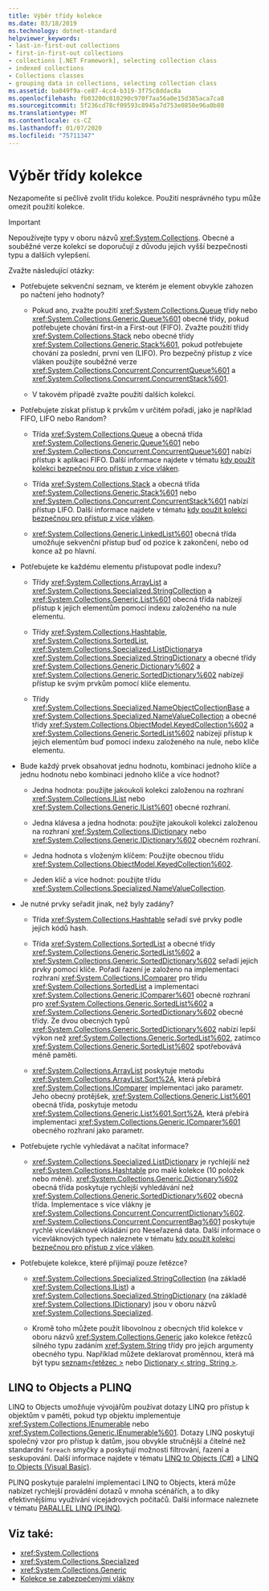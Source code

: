 ```yaml
---
title: Výběr třídy kolekce
ms.date: 03/18/2019
ms.technology: dotnet-standard
helpviewer_keywords:
- last-in-first-out collections
- first-in-first-out collections
- collections [.NET Framework], selecting collection class
- indexed collections
- Collections classes
- grouping data in collections, selecting collection class
ms.assetid: ba049f9a-ce87-4cc4-b319-3f75c8ddac8a
ms.openlocfilehash: fb03200c810290c970f7aa56a0e15d385aca7ca8
ms.sourcegitcommit: 5f236cd78cf09593c8945a7d753e0850e96a0b80
ms.translationtype: MT
ms.contentlocale: cs-CZ
ms.lasthandoff: 01/07/2020
ms.locfileid: "75711347"
---
```

# <a name="selecting-a-collection-class"></a>Výběr třídy kolekce

Nezapomeňte si pečlivě zvolit třídu kolekce. Použití nesprávného typu může omezit použití kolekce.  

> [!IMPORTANT]
> Nepoužívejte typy v oboru názvů <xref:System.Collections>. Obecné a souběžné verze kolekcí se doporučují z důvodu jejich vyšší bezpečnosti typu a dalších vylepšení.  

 Zvažte následující otázky:  
  
- Potřebujete sekvenční seznam, ve kterém je element obvykle zahozen po načtení jeho hodnoty?  
  
  - Pokud ano, zvažte použití <xref:System.Collections.Queue> třídy nebo <xref:System.Collections.Generic.Queue%601> obecné třídy, pokud potřebujete chování first-in a First-out (FIFO). Zvažte použití třídy <xref:System.Collections.Stack> nebo obecné třídy <xref:System.Collections.Generic.Stack%601>, pokud potřebujete chování za poslední, první ven (LIFO). Pro bezpečný přístup z více vláken použijte souběžné verze <xref:System.Collections.Concurrent.ConcurrentQueue%601> a <xref:System.Collections.Concurrent.ConcurrentStack%601>.  
  
  - V takovém případě zvažte použití dalších kolekcí.  
  
- Potřebujete získat přístup k prvkům v určitém pořadí, jako je například FIFO, LIFO nebo Random?  
  
  - Třída <xref:System.Collections.Queue> a obecná třída <xref:System.Collections.Generic.Queue%601> nebo <xref:System.Collections.Concurrent.ConcurrentQueue%601> nabízí přístup k aplikaci FIFO. Další informace najdete v tématu [kdy použít kolekci bezpečnou pro přístup z více vláken](../../../docs/standard/collections/thread-safe/when-to-use-a-thread-safe-collection.md).  
  
  - Třída <xref:System.Collections.Stack> a obecná třída <xref:System.Collections.Generic.Stack%601> nebo <xref:System.Collections.Concurrent.ConcurrentStack%601> nabízí přístup LIFO. Další informace najdete v tématu [kdy použít kolekci bezpečnou pro přístup z více vláken](../../../docs/standard/collections/thread-safe/when-to-use-a-thread-safe-collection.md).  
  
  - <xref:System.Collections.Generic.LinkedList%601> obecná třída umožňuje sekvenční přístup buď od pozice k zakončení, nebo od konce až po hlavní.  
  
- Potřebujete ke každému elementu přistupovat podle indexu?  
  
  - Třídy <xref:System.Collections.ArrayList> a <xref:System.Collections.Specialized.StringCollection> a <xref:System.Collections.Generic.List%601> obecná třída nabízejí přístup k jejich elementům pomocí indexu založeného na nule elementu.  
  
  - Třídy <xref:System.Collections.Hashtable>, <xref:System.Collections.SortedList>, <xref:System.Collections.Specialized.ListDictionary>a <xref:System.Collections.Specialized.StringDictionary> a obecné třídy <xref:System.Collections.Generic.Dictionary%602> a <xref:System.Collections.Generic.SortedDictionary%602> nabízejí přístup ke svým prvkům pomocí klíče elementu.  
  
  - Třídy <xref:System.Collections.Specialized.NameObjectCollectionBase> a <xref:System.Collections.Specialized.NameValueCollection> a obecné třídy <xref:System.Collections.ObjectModel.KeyedCollection%602> a <xref:System.Collections.Generic.SortedList%602> nabízejí přístup k jejich elementům buď pomocí indexu založeného na nule, nebo klíče elementu.  
  
- Bude každý prvek obsahovat jednu hodnotu, kombinaci jednoho klíče a jednu hodnotu nebo kombinaci jednoho klíče a více hodnot?  
  
  - Jedna hodnota: použijte jakoukoli kolekci založenou na rozhraní <xref:System.Collections.IList> nebo <xref:System.Collections.Generic.IList%601> obecné rozhraní.  
  
  - Jedna klávesa a jedna hodnota: použijte jakoukoli kolekci založenou na rozhraní <xref:System.Collections.IDictionary> nebo <xref:System.Collections.Generic.IDictionary%602> obecném rozhraní.  
  
  - Jedna hodnota s vloženým klíčem: Použijte obecnou třídu <xref:System.Collections.ObjectModel.KeyedCollection%602>.  
  
  - Jeden klíč a více hodnot: použijte třídu <xref:System.Collections.Specialized.NameValueCollection>.  
  
- Je nutné prvky seřadit jinak, než byly zadány?  
  
  - Třída <xref:System.Collections.Hashtable> seřadí své prvky podle jejich kódů hash.  
  
  - Třída <xref:System.Collections.SortedList> a obecné třídy <xref:System.Collections.Generic.SortedList%602> a <xref:System.Collections.Generic.SortedDictionary%602> seřadí jejich prvky pomocí klíče. Pořadí řazení je založeno na implementaci rozhraní <xref:System.Collections.IComparer> pro třídu <xref:System.Collections.SortedList> a implementaci <xref:System.Collections.Generic.IComparer%601> obecné rozhraní pro <xref:System.Collections.Generic.SortedList%602> a <xref:System.Collections.Generic.SortedDictionary%602> obecné třídy. Ze dvou obecných typů <xref:System.Collections.Generic.SortedDictionary%602> nabízí lepší výkon než <xref:System.Collections.Generic.SortedList%602>, zatímco <xref:System.Collections.Generic.SortedList%602> spotřebovává méně paměti.  
  
  - <xref:System.Collections.ArrayList> poskytuje metodu <xref:System.Collections.ArrayList.Sort%2A>, která přebírá <xref:System.Collections.IComparer> implementaci jako parametr. Jeho obecný protějšek, <xref:System.Collections.Generic.List%601> obecná třída, poskytuje metodu <xref:System.Collections.Generic.List%601.Sort%2A>, která přebírá implementaci <xref:System.Collections.Generic.IComparer%601> obecného rozhraní jako parametr.  
  
- Potřebujete rychle vyhledávat a načítat informace?  
  
  - <xref:System.Collections.Specialized.ListDictionary> je rychlejší než <xref:System.Collections.Hashtable> pro malé kolekce (10 položek nebo méně). <xref:System.Collections.Generic.Dictionary%602> obecná třída poskytuje rychlejší vyhledávání než <xref:System.Collections.Generic.SortedDictionary%602> obecná třída. Implementace s více vlákny je <xref:System.Collections.Concurrent.ConcurrentDictionary%602>. <xref:System.Collections.Concurrent.ConcurrentBag%601> poskytuje rychlé vícevláknové vkládání pro Neseřazená data. Další informace o vícevláknových typech naleznete v tématu [kdy použít kolekci bezpečnou pro přístup z více vláken](../../../docs/standard/collections/thread-safe/when-to-use-a-thread-safe-collection.md).  
  
- Potřebujete kolekce, které přijímají pouze řetězce?  
  
  - <xref:System.Collections.Specialized.StringCollection> (na základě <xref:System.Collections.IList>) a <xref:System.Collections.Specialized.StringDictionary> (na základě <xref:System.Collections.IDictionary>) jsou v oboru názvů <xref:System.Collections.Specialized>.  
  
  - Kromě toho můžete použít libovolnou z obecných tříd kolekce v oboru názvů <xref:System.Collections.Generic> jako kolekce řetězců silného typu zadáním <xref:System.String> třídy pro jejich argumenty obecného typu. Například můžete deklarovat proměnnou, která má být typu [seznam\<řetězec >](xref:System.Collections.Generic.List%601) nebo [Dictionary < string, String >](xref:System.Collections.Generic.Dictionary%602).
  
## <a name="linq-to-objects-and-plinq"></a>LINQ to Objects a PLINQ  
 LINQ to Objects umožňuje vývojářům používat dotazy LINQ pro přístup k objektům v paměti, pokud typ objektu implementuje <xref:System.Collections.IEnumerable> nebo <xref:System.Collections.Generic.IEnumerable%601>. Dotazy LINQ poskytují společný vzor pro přístup k datům, jsou obvykle stručnější a čitelné než standardní `foreach` smyčky a poskytují možnosti filtrování, řazení a seskupování. Další informace najdete v tématu [LINQ to Objects (C#)](../../csharp/programming-guide/concepts/linq/linq-to-objects.md) a [LINQ to Objects (Visual Basic)](../../visual-basic/programming-guide/concepts/linq/linq-to-objects.md).  
  
 PLINQ poskytuje paralelní implementaci LINQ to Objects, která může nabízet rychlejší provádění dotazů v mnoha scénářích, a to díky efektivnějšímu využívání vícejádrových počítačů. Další informace naleznete v tématu [PARALLEL LINQ (PLINQ)](../../../docs/standard/parallel-programming/parallel-linq-plinq.md).  
  
## <a name="see-also"></a>Viz také:

- <xref:System.Collections>
- <xref:System.Collections.Specialized>
- <xref:System.Collections.Generic>
- [Kolekce se zabezpečenými vlákny](../../../docs/standard/collections/thread-safe/index.md)

